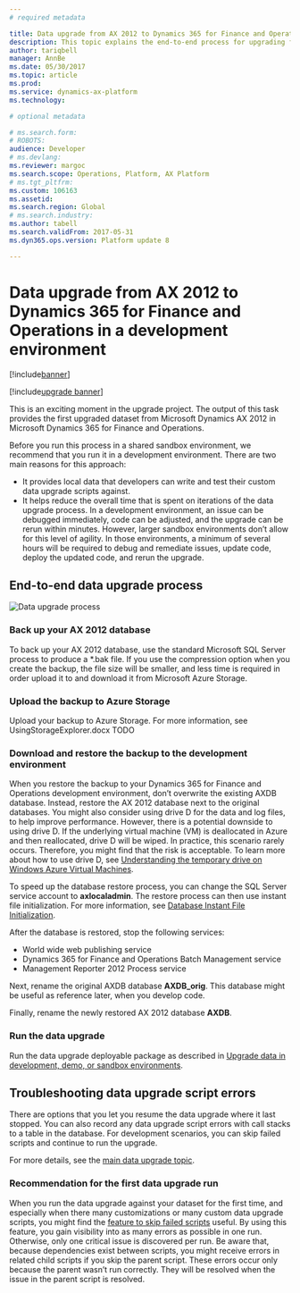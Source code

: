 ```yaml
---
# required metadata

title: Data upgrade from AX 2012 to Dynamics 365 for Finance and Operations in a development environment
description: This topic explains the end-to-end process for upgrading from Microsoft Dynamics AX 2012 to Microsoft Dynamics 365 for Finance and Operations in a development environment
author: tariqbell
manager: AnnBe
ms.date: 05/30/2017
ms.topic: article
ms.prod: 
ms.service: dynamics-ax-platform
ms.technology: 

# optional metadata

# ms.search.form: 
# ROBOTS: 
audience: Developer
# ms.devlang: 
ms.reviewer: margoc
ms.search.scope: Operations, Platform, AX Platform
# ms.tgt_pltfrm: 
ms.custom: 106163
ms.assetid: 
ms.search.region: Global
# ms.search.industry: 
ms.author: tabell
ms.search.validFrom: 2017-05-31
ms.dyn365.ops.version: Platform update 8

---
```


# Data upgrade from AX 2012 to Dynamics 365 for Finance and Operations in a development environment

[!include[banner](../includes/banner.md)]

[!include[upgrade banner](../includes/upgrade-banner.md)]

This is an exciting moment in the upgrade project. The output of this task  provides the first upgraded dataset from Microsoft Dynamics AX 2012 in Microsoft Dynamics 365 for Finance and Operations.

Before you run this process in a shared sandbox environment, we recommend that you run it in a development environment. There are two main reasons for this approach:

- It provides local data that developers can write and test their custom data upgrade scripts against.
- It helps reduce the overall time that is spent on iterations of the data upgrade process. In a development environment, an issue can be debugged immediately, code can be adjusted, and the upgrade can be rerun within minutes. However, larger sandbox environments don’t allow for this level of agility. In those environments, a minimum of several hours will be required to debug and remediate issues, update code, deploy the updated code, and rerun the upgrade.

## End-to-end data upgrade process

![Data upgrade process](media/endToEndDataUpgradeProcess.png)

### Back up your AX 2012 database

To back up your AX 2012 database, use the standard Microsoft SQL Server process to produce a *.bak file. If you use the compression option when you create the backup, the file size will be smaller, and less time is required in order upload it to and download it from Microsoft Azure Storage.

### Upload the backup to Azure Storage

Upload your backup to Azure Storage. For more information, see UsingStorageExplorer.docx TODO

### Download and restore the backup to the development environment

When you restore the backup to your Dynamics 365 for Finance and Operations development environment, don’t overwrite the existing AXDB database. Instead, restore the AX 2012 database next to the original databases. You might also consider using drive D for the data and log files, to help improve performance. However, there is a potential downside to using drive D. If the underlying virtual machine (VM) is deallocated in Azure and then reallocated, drive D will be wiped. In practice, this scenario rarely occurs. Therefore, you might find that the risk is acceptable. To learn more about how to use drive D, see [Understanding the temporary drive on Windows Azure Virtual Machines](https://blogs.msdn.microsoft.com/mast/2013/12/06/understanding-the-temporary-drive-on-windows-azure-virtual-machines/).

To speed up the database restore process, you can change the SQL Server service account to **axlocaladmin**. The restore process can then use instant file initialization. For more information, see [Database Instant File Initialization](https://docs.microsoft.com/en-us/sql/relational-databases/databases/database-instant-file-initialization).

After the database is restored, stop the following services:

- World wide web publishing service
- Dynamics 365 for Finance and Operations Batch Management service
- Management Reporter 2012 Process service

Next, rename the original AXDB database **AXDB_orig**. This database might be useful as reference later, when you develop code.

Finally, rename the newly restored AX 2012 database **AXDB**.

### Run the data upgrade

Run the data upgrade deployable package as described in [Upgrade data in development, demo, or sandbox environments](https://docs.microsoft.com/en-gb/dynamics365/operations/dev-itpro/migration-upgrade/upgrade-data-to-latest-update).

## Troubleshooting data upgrade script errors

There are options that you let you resume the data upgrade where it last stopped. You can also record any data upgrade script errors with call stacks to a table in the database. For development scenarios, you can skip failed scripts and continue to run the upgrade.

For more details, see the [main data upgrade topic](https://docs.microsoft.com/en-gb/dynamics365/operations/dev-itpro/migration-upgrade/upgrade-data-to-latest-update#troubleshoot-upgrade-script-errors).

### Recommendation for the first data upgrade run

When you run the data upgrade against your dataset for the first time, and especially when there many customizations or many custom data upgrade scripts, you might find the [feature to skip failed scripts](https://docs.microsoft.com/en-gb/dynamics365/operations/dev-itpro/migration-upgrade/upgrade-data-to-latest-update) useful. By using this feature, you gain visibility into as many errors as possible in one run. Otherwise, only one critical issue is discovered per run. Be aware that, because dependencies exist between scripts, you might receive errors in related child scripts if you skip the parent script. These errors occur only because the parent wasn’t run correctly. They will be resolved when the issue in the parent script is resolved.
